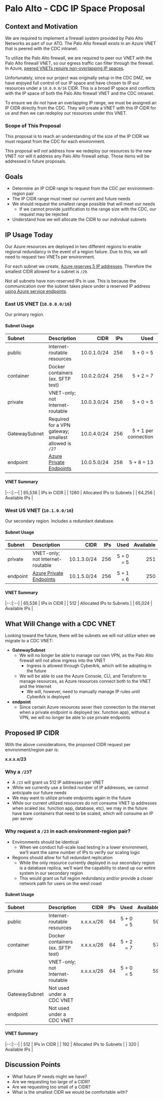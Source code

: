 # Palo Alto - CDC IP Space Proposal

## Context and Motivation

We are required to implement a firewall system provided by Palo Alto Networks as part of our ATO. The Palo Alto firewall exists in an Azure VNET that is peered with the CDC intranet.

To utilize the Palo Alto firewall, we are required to peer our VNET with the Palo Alto firewall VNET, so our egress traffic can filter through the firewall. In Azure, [peered VNETs require non-overlapping IP spaces](https://docs.microsoft.com/en-us/azure/virtual-network/virtual-networks-faq#can-i-peer-two-vnets-with-matching-or-overlapping-address-ranges).

Unfortunately, since our project was originally setup in the CDC DMZ, we have enjoyed full control of our IP space and have chosen to IP our resources under a `10.0.0.0/16` CIDR. This is a broad IP space and conflicts with the IP space of both the Palo Alto firewall VNET and the CDC intranet.

To ensure we do not have an overlapping IP range, we must be assigned an IP CIDR directly from the CDC. They will create a VNET with this IP CIDR for us and then we can redeploy our resources under this VNET.

### Scope of This Proposal

This proposal is to reach an understanding of the size of the IP CIDR we must request from the CDC for each environment.

This proposal *will not* address how we redeploy our resources to the new VNET nor will it address any Palo Alto firewall setup. Those items will be addressed in future proposals.

## Goals

* Determine an IP CIDR range to request from the CDC per environment-region pair
* The IP CIDR range must meet our current and future needs
* We should request the smallest range possible that will meet our needs
    * If we cannot provide justification to the range size with the CDC, our request may be rejected
* Understand how we will allocate the CIDR to our individual subnets

## IP Usage Today

Our Azure resources are deployed in two different regions to enable regional redundancy in the event of a region failure. Due to this, we will need to request two VNETs per environment.

For each subnet we create, [Azure reserves 5 IP addresses](https://docs.microsoft.com/en-us/azure/virtual-network/virtual-networks-faq#are-there-any-restrictions-on-using-ip-addresses-within-these-subnets). Therefore the smallest CIDR allowed for a subnet is `/29`.

Not all subnets have non-reserved IPs in use. This is because the communication over the subnet takes place under a reserved IP address [using Azure service endpoints](https://docs.microsoft.com/en-us/azure/virtual-network/virtual-network-service-endpoints-overview).

### East US VNET (`10.0.0.0/16`)

Our primary region.

#### Subnet Usage

| Subnet | Description | CIDR | IPs | Used | Available |
|:--|:--|--:|--:|--:|--:|
| public | Internet-routable resources | 10.0.1.0/24 | 256 | 5 + 0 = 5 | 251 |
| container | Docker containers (ex. SFTP test) | 10.0.2.0/24 | 256 | 5 + 2 = 7 | 249 |
| private | VNET-only; not Internet-routable | 10.0.3.0/24 | 256 | 5 + 0 = 5 | 251 |
| GatewaySubnet | Required for a VPN gateway; smallest allowed is `/27` | 10.0.4.0/24 | 256 | 5 + 1 per connection | - |
| endpoint | [Azure Private Endpoints](https://docs.microsoft.com/en-us/azure/private-link/private-endpoint-overview) | 10.0.5.0/24 | 256 | 5 + 8 = 13 | 243 |

#### VNET Summary

|--:|:--|
| 65,536 | IPs in CIDR |
| 1280 | Allocated IPs to Subnets |
| 64,256 | Available IPs |

### West US VNET (`10.1.0.0/16`)

Our secondary region. Includes a redundant database.

#### Subnet Usage

| Subnet | Description | CIDR | IPs | Used | Available |
|:--|:--|--:|--:|--:|--:|
| private | VNET-only; not Internet-routable | 10.1.3.0/24 | 256 | 5 + 0 = 5 | 251 |
| endpoint | [Azure Private Endpoints](https://docs.microsoft.com/en-us/azure/private-link/private-endpoint-overview) | 10.1.5.0/24 | 256 | 5 + 1 = 6 | 250 |

#### VNET Summary

|--:|:--|
| 65,536 | IPs in CIDR |
| 512 | Allocated IPs to Subnets |
| 65,024 | Available IPs |

## What Will Change with a CDC VNET

Looking toward the future, there will be subnets we will not utilize when we migrate to a CDC VNET:

* **‌GatewaySubnet**
    * We will no longer be able to manage our own VPN, as the Palo Alto firewall will not allow ingress into the VNET
        * Ingress is allowed through CyberArk, which will be adopting in the future
    * We will be able to use the Azure Console, CLI, and Terraform to manage resources, as Azure resources connect both to the VNET and the Internet
        * We will, however, need to manually manage IP rules until CyberArk is deployed
* **endpoint**
    * Since certain Azure resources sever their connection to the internet when a private endpoint is deployed (ex. function app), without a VPN, we will no longer be able to use private endpoints

## Proposed IP CIDR

With the above considerations, the proposed CIDR request per environment/region pair is:

**x.x.x.x/23**

### Why a `/23`?

* A `/23` will grant us 512 IP addresses per VNET
* While we currently use a limited number of IP addresses, we cannot anticipate our future needs
* We may want to utilize private endpoints again in the future
* While our current utilized resources do not consume VNET ip addresses when scaled (ex. function app, database, etc), we may in the future have bare containers that need to be scaled, which will consume an IP per server

### Why request a `/23` in each environment-region pair?

* Environments should be identical
    * When we conduct full-scale load testing in a lower environment, we’ll want the same number of IPs to verify our scaling logic
* Regions should allow for full redundant replication
    * While the only resource currently deployed in our secondary region is a database replica, we’ll want the capability to stand up our entire system in our secondary region
    * This would grant us full region redundancy and/or provide a closer network path for users on the west coast

#### Subnet Usage

| Subnet | Description | CIDR | IPs | Used | Available |
|:--|:--|--:|--:|--:|--:|
| public | Internet-routable resources | x.x.x.x/26 | 64 | 5 + 0 = 5 | 59 |
| container | Docker containers (ex. SFTP test) | x.x.x.x/26 | 64 | 5 + 2 = 7 | 57 |
| private | VNET-only; not Internet-routable | x.x.x.x/26 | 64 | 5 + 0 = 5 | 59 |
| GatewaySubnet | Not used under a CDC VNET |  | |  |  |
| endpoint | Not used under a CDC VNET |  | |  |  |

#### VNET Summary

|--:|:--|
| 512 | IPs in CIDR |
| 192 | Allocated IPs to Subnets |
| 320 | Available IPs |

## Discussion Points

* What future IP needs might we have?
* Are we requesting too large of a CIDR?
* Are we requesting too small of a CIDR?
* What is the smallest CIDR we would be comfortable with?